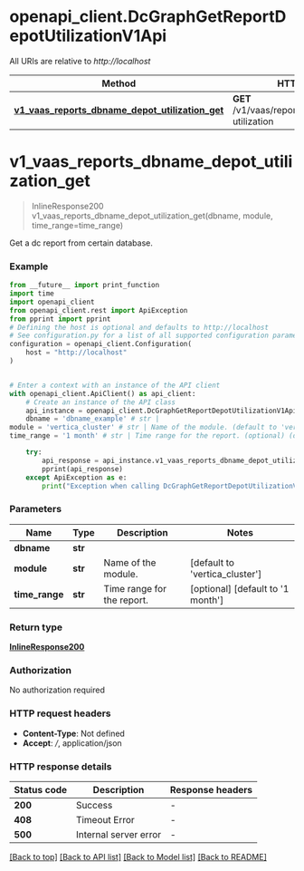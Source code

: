 # openapi_client.DcGraphGetReportDepotUtilizationV1Api

All URIs are relative to *http://localhost*

Method | HTTP request | Description
------------- | ------------- | -------------
[**v1_vaas_reports_dbname_depot_utilization_get**](DcGraphGetReportDepotUtilizationV1Api.md#v1_vaas_reports_dbname_depot_utilization_get) | **GET** /v1/vaas/reports/{dbname}/depot-utilization | 


# **v1_vaas_reports_dbname_depot_utilization_get**
> InlineResponse200 v1_vaas_reports_dbname_depot_utilization_get(dbname, module, time_range=time_range)



Get a dc report from certain database.

### Example

```python
from __future__ import print_function
import time
import openapi_client
from openapi_client.rest import ApiException
from pprint import pprint
# Defining the host is optional and defaults to http://localhost
# See configuration.py for a list of all supported configuration parameters.
configuration = openapi_client.Configuration(
    host = "http://localhost"
)


# Enter a context with an instance of the API client
with openapi_client.ApiClient() as api_client:
    # Create an instance of the API class
    api_instance = openapi_client.DcGraphGetReportDepotUtilizationV1Api(api_client)
    dbname = 'dbname_example' # str | 
module = 'vertica_cluster' # str | Name of the module. (default to 'vertica_cluster')
time_range = '1 month' # str | Time range for the report. (optional) (default to '1 month')

    try:
        api_response = api_instance.v1_vaas_reports_dbname_depot_utilization_get(dbname, module, time_range=time_range)
        pprint(api_response)
    except ApiException as e:
        print("Exception when calling DcGraphGetReportDepotUtilizationV1Api->v1_vaas_reports_dbname_depot_utilization_get: %s\n" % e)
```

### Parameters

Name | Type | Description  | Notes
------------- | ------------- | ------------- | -------------
 **dbname** | **str**|  | 
 **module** | **str**| Name of the module. | [default to &#39;vertica_cluster&#39;]
 **time_range** | **str**| Time range for the report. | [optional] [default to &#39;1 month&#39;]

### Return type

[**InlineResponse200**](InlineResponse200.md)

### Authorization

No authorization required

### HTTP request headers

 - **Content-Type**: Not defined
 - **Accept**: */*, application/json

### HTTP response details
| Status code | Description | Response headers |
|-------------|-------------|------------------|
**200** | Success |  -  |
**408** | Timeout Error |  -  |
**500** | Internal server error |  -  |

[[Back to top]](#) [[Back to API list]](../README.md#documentation-for-api-endpoints) [[Back to Model list]](../README.md#documentation-for-models) [[Back to README]](../README.md)


